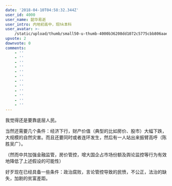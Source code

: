 ```yaml
---
date: '2018-04-10T04:58:32.344Z'
user_id: 4000
user_name: 韶华易逝
user_intro: 内地初高中，现hk本科
user_avatar: >-
    /static/upload/thumb/small50-u-thumb-4000b36208dd1072c5775cbb806aae0b146e72f44eb9.png
upvote: 2
downvote: 0
comments:
    - ''
    - ''
    - ''
    - ''
    - ''
    - ''
    - ''
    - ''
    - ''
    - ''
    - ''
    - ''
---
```


我觉得还是要靠底层人民。

当然还需要几个条件：经济下行，财产价值（典型的比如房价、股市）大幅下跌，大规模的自然灾害。而且还要同时或者连环发生，然后有一人站出来振臂高呼（陈胜吴广）。

（然而中共加强金融监管，房价管控，增大国企占市场份额及舆论监控等行为有效地降低了上述假设的可能性）

好歹现在已经具备一些条件：政治腐败，言论管控导致的民愤，不公正，法治的缺失，加剧的贫富差距。
